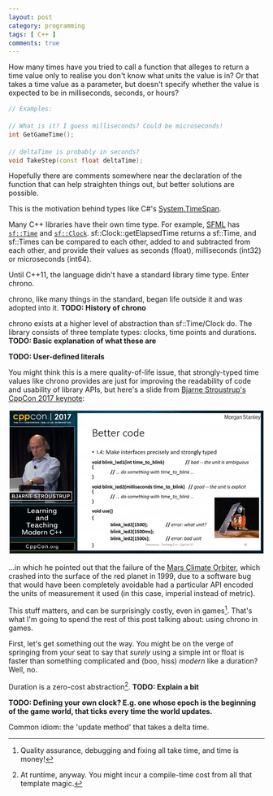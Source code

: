 ```yaml
---
layout: post
category: programming
tags: [ C++ ]
comments: true
---
```


How many times have you tried to call a function that alleges to return a time value only to realise you don't know what units the value is in? Or that takes a time value as a parameter, but doesn't specify whether the value is expected to be in milliseconds, seconds, or hours?

```cpp
// Examples:

// What is it? I guess milliseconds? Could be microseconds!
int GetGameTime();

// deltaTime is probably in seconds?
void TakeStep(const float deltaTime);
```

Hopefully there are comments somewhere near the declaration of the function that can help straighten things out, but better solutions are possible.

This is the motivation behind types like C#'s [System.TimeSpan](https://msdn.microsoft.com/en-us/library/system.timespan).

Many C++ libraries have their own time type. For example, [SFML](https://www.sfml-dev.org/index.php) has [`sf::Time`](https://www.sfml-dev.org/documentation/2.4.2/classsf_1_1Time.php) and [`sf::Clock`](https://www.sfml-dev.org/documentation/2.4.2/classsf_1_1Clock.php). sf::Clock::getElapsedTime returns a sf::Time, and sf::Times can be compared to each other, added to and subtracted from each other, and provide their values as seconds (float), milliseconds (int32) or microseconds (int64).

Until C++11, the language didn't have a standard library time type. Enter chrono.

chrono, like many things in the standard, began life outside it and was adopted into it. **TODO: History of chrono**

chrono exists at a higher level of abstraction than sf::Time/Clock do. The library consists of three template types: clocks, time points and durations. **TODO: Basic explanation of what these are**

**TODO: User-defined literals**

You might think this is a mere quality-of-life issue, that strongly-typed time values like chrono provides are just for improving the readability of code and usability of library APIs, but here's a slide from [Bjarne Stroustrup's CppCon 2017 keynote](https://youtu.be/fX2W3nNjJIo?t=3173):

![](/images/bjarne.png)

...in which he pointed out that the failure of the [Mars Climate Orbiter](https://en.wikipedia.org/wiki/Mars_Climate_Orbiter), which crashed into the surface of the red planet in 1999, due to a software bug that would have been completely avoidable had a particular API encoded the units of measurement it used (in this case, imperial instead of metric).

This stuff matters, and can be surprisingly costly, even in games[^1]. That's what I'm going to spend the rest of this post talking about: using chrono in games.

First, let's get something out the way. You might be on the verge of springing from your seat to say that *surely* using a simple int or float is faster than something complicated and (boo, hiss) *modern* like a duration? Well, no.

Duration is a zero-cost abstraction[^2]. **TODO: Explain a bit**

**TODO: Defining your own clock? E.g. one whose epoch is the beginning of the game world, that ticks every time the world updates.**

Common idiom: the 'update method' that takes a delta time.

[^1]: Quality assurance, debugging and fixing all take time, and time is money!
[^2]: At runtime, anyway. You might incur a compile-time cost from all that template magic.
